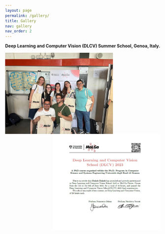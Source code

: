 ```yaml
---
layout: page
permalink: /gallery/
title: Gallery
nav: gallery
nav_order: 2
---
```


**Deep Learning and Computer Vision (DLCV) Summer School, Genoa, Italy.**
<br />

<img align="left" src="/assets/img/DLCV_daksh.jpg" alt="DLCV Daksh" width="350" />

<img align="right" src="/assets/img/DLCV_pdf.jpg" alt="DLCV PDF" width="350" />

<br style="clear: both;" />
